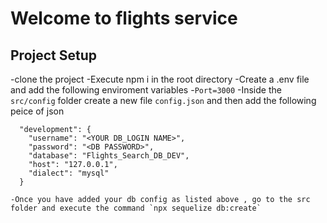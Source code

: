 # Welcome to flights service

## Project Setup

-clone the project
-Execute npm i in the root directory
-Create a .env file and add the following enviroment variables -`Port=3000`
-Inside the `src/config` folder create a new file `config.json` and then add the following peice of json

```
  "development": {
    "username": "<YOUR DB_LOGIN NAME>",
    "password": "<DB PASSWORD>",
    "database": "Flights_Search_DB_DEV",
    "host": "127.0.0.1",
    "dialect": "mysql"
  }
```
``````
-Once you have added your db config as listed above , go to the src folder and execute the command `npx sequelize db:create`   
